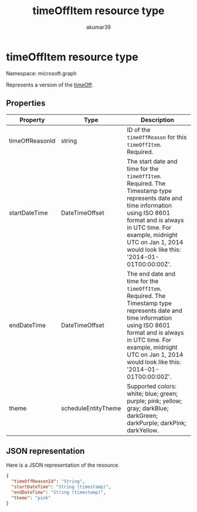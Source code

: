 ﻿---
title: "timeOffItem resource type"
description: "Represents a version of the timeOff."
author: "akumar39"
localization_priority: Normal
ms.prod: "microsoft-teams"
doc_type: resourcePageType_
---

# timeOffItem resource type

Namespace: microsoft.graph

Represents a version of the [timeOff](timeoff.md).

## Properties

| Property        | Type                | Description                                                                                                                                                                                                                                              |
| --------------- | ------------------- | -------------------------------------------------------------------------------------------------------------------------------------------------------------------------------------------------------------------------------------------------------- |
| timeOffReasonId | string              | ID of the `timeOffReason` for this `timeOffItem`. Required.                                                                                                                                                                                              |
| startDateTime   | DateTimeOffset      | The start date and time for the `timeOffItem`. Required. The Timestamp type represents date and time information using ISO 8601 format and is always in UTC time. For example, midnight UTC on Jan 1, 2014 would look like this: '2014-01-01T00:00:00Z'. |
| endDateTime     | DateTimeOffset      | The end date and time for the `timeOffItem`. Required. The Timestamp type represents date and time information using ISO 8601 format and is always in UTC time. For example, midnight UTC on Jan 1, 2014 would look like this: '2014-01-01T00:00:00Z'.   |
| theme           | scheduleEntityTheme | Supported colors: white; blue; green; purple; pink; yellow; gray; darkBlue; darkGreen; darkPurple; darkPink; darkYellow.                                                                                                                                 |

## JSON representation

Here is a JSON representation of the resource.

<!-- {
  "blockType": "resource",
  "keyProperty": "id",
  "@odata.type": "microsoft.graph.timeOffItem"
}-->

```json
{
  "timeOffReasonId": "String",
  "startDateTime": "String (timestamp)",
  "endDateTime": "String (timestamp)",
  "theme": "pink"
}
```

<!-- uuid: 8fcb5dbc-d5aa-4681-8e31-b001d5168d79
2015-10-25 14:57:30 UTC -->

<!--
{
  "type": "#page.annotation",
  "description": "timeOffItem resource",
  "keywords": "",
  "section": "documentation",
  "tocPath": "",
  "suppressions": []
}
-->
